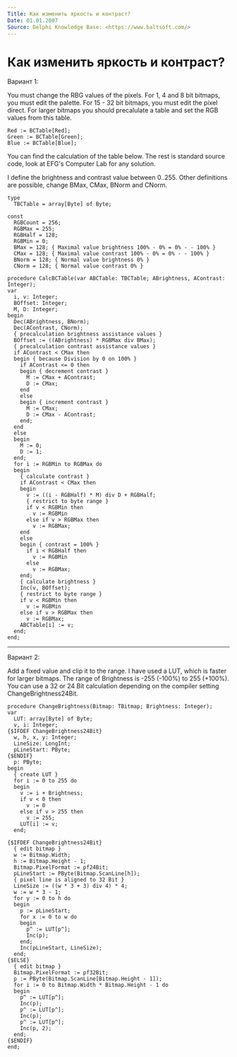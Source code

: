 ```yaml
---
Title: Как изменить яркость и контраст?
Date: 01.01.2007
Source: Delphi Knowledge Base: <https://www.baltsoft.com/>
---
```



Как изменить яркость и контраст?
================================

Вариант 1:

You must change the RBG values of the pixels. For 1, 4 and 8 bit
bitmaps, you must edit the palette. For 15 - 32 bit bitmaps, you must
edit the pixel direct. For larger bitmaps you should precalulate a table
and set the RGB values from this table.

    Red := BCTable[Red];
    Green := BCTable[Green];
    Blue := BCTable[Blue];

You can find the calculation of the table below. The rest is standard
source code, look at EFG\'s Computer Lab for any solution.

I define the brightness and contrast value between 0..255. Other
definitions are possible, change BMax, CMax, BNorm and CNorm.

    type
      TBCTable = array[Byte] of Byte;
     
    const
      RGBCount = 256;
      RGBMax = 255;
      RGBHalf = 128;
      RGBMin = 0;
      BMax = 128; { Maximal value brightness 100% - 0% = 0% - - 100% }
      CMax = 128; { Maximal value contrast 100% - 0% = 0% - - 100% }
      BNorm = 128; { Normal value brightness 0% }
      CNorm = 128; { Normal value contrast 0% }
     
    procedure CalcBCTable(var ABCTable: TBCTable; ABrightness, AContrast: Integer);
    var
      i, v: Integer;
      BOffset: Integer;
      M, D: Integer;
    begin
      Dec(ABrightness, BNorm);
      Dec(AContrast, CNorm);
      { precalculation brightness assistance values }
      BOffset := ((ABrightness) * RGBMax div BMax);
      { precalculation contrast assistance values }
      if AContrast < CMax then
      begin { because Division by 0 on 100% }
        if AContrast <= 0 then
        begin { decrement contrast }
          M := CMax + AContrast;
          D := CMax;
        end
        else
        begin { increment contrast }
          M := CMax;
          D := CMax - AContrast;
        end;
      end
      else
      begin
        M := 0;
        D := 1;
      end;
      for i := RGBMin to RGBMax do
      begin
        { calculate contrast }
        if AContrast < CMax then
        begin
          v := ((i - RGBHalf) * M) div D + RGBHalf;
          { restrict to byte range }
          if v < RGBMin then
            v := RGBMin
          else if v > RGBMax then
            v := RGBMax;
        end
        else
        begin { contrast = 100% }
          if i < RGBHalf then
            v := RGBMin
          else
            v := RGBMax;
        end;
        { calculate brightness }
        Inc(v, BOffset);
        { restrict to byte range }
        if v < RGBMin then
          v := RGBMin
        else if v > RGBMax then
          v := RGBMax;
        ABCTable[i] := v;
      end;
    end;

------------------------------------------------------------------------

Вариант 2:

Add a fixed value and clip it to the range. I have used a LUT, which is
faster for larger bitmaps. The range of Brightness is -255 (-100%) to
255 (+100%). You can use a 32 or 24 Bit calculation depending on the
compiler setting ChangeBrightness24Bit.

    procedure ChangeBrightness(Bitmap: TBitmap; Brightness: Integer);
    var
      LUT: array[Byte] of Byte;
      v, i: Integer;
    {$IFDEF ChangeBrightness24Bit}
      w, h, x, y: Integer;
      LineSize: LongInt;
      pLineStart: PByte;
    {$ENDIF}
      p: PByte;
    begin
      { create LUT }
      for i := 0 to 255 do
      begin
        v := i + Brightness;
        if v < 0 then
          v := 0
        else if v > 255 then
          v := 255;
        LUT[i] := v;
      end;
     
    {$IFDEF ChangeBrightness24Bit}
      { edit bitmap }
      w := Bitmap.Width;
      h := Bitmap.Height - 1;
      Bitmap.PixelFormat := pf24Bit;
      pLineStart := PByte(Bitmap.ScanLine[h]);
      { pixel line is aligned to 32 Bit }
      LineSize := ((w * 3 + 3) div 4) * 4;
      w := w * 3 - 1;
      for y := 0 to h do
      begin
        p := pLineStart;
        for x := 0 to w do
        begin
          p^ := LUT[p^];
          Inc(p);
        end;
        Inc(pLineStart, LineSize);
      end;
    {$ELSE}
      { edit bitmap }
      Bitmap.PixelFormat := pf32Bit;
      p := PByte(Bitmap.ScanLine[Bitmap.Height - 1]);
      for i := 0 to Bitmap.Width * Bitmap.Height - 1 do
      begin
        p^ := LUT[p^];
        Inc(p);
        p^ := LUT[p^];
        Inc(p);
        p^ := LUT[p^];
        Inc(p, 2);
      end;
    {$ENDIF}
    end;


